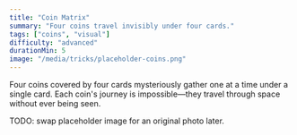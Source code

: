 ```yaml
---
title: "Coin Matrix"
summary: "Four coins travel invisibly under four cards."
tags: ["coins", "visual"]
difficulty: "advanced"
durationMin: 5
image: "/media/tricks/placeholder-coins.png"
---
```


Four coins covered by four cards mysteriously gather one at a time under a single card. Each coin's journey is impossible—they travel through space without ever being seen.

TODO: swap placeholder image for an original photo later.
